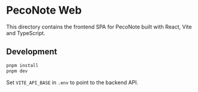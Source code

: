 # PecoNote Web

This directory contains the frontend SPA for PecoNote built with React, Vite and TypeScript.

## Development

```bash
pnpm install
pnpm dev
```

Set `VITE_API_BASE` in `.env` to point to the backend API.
